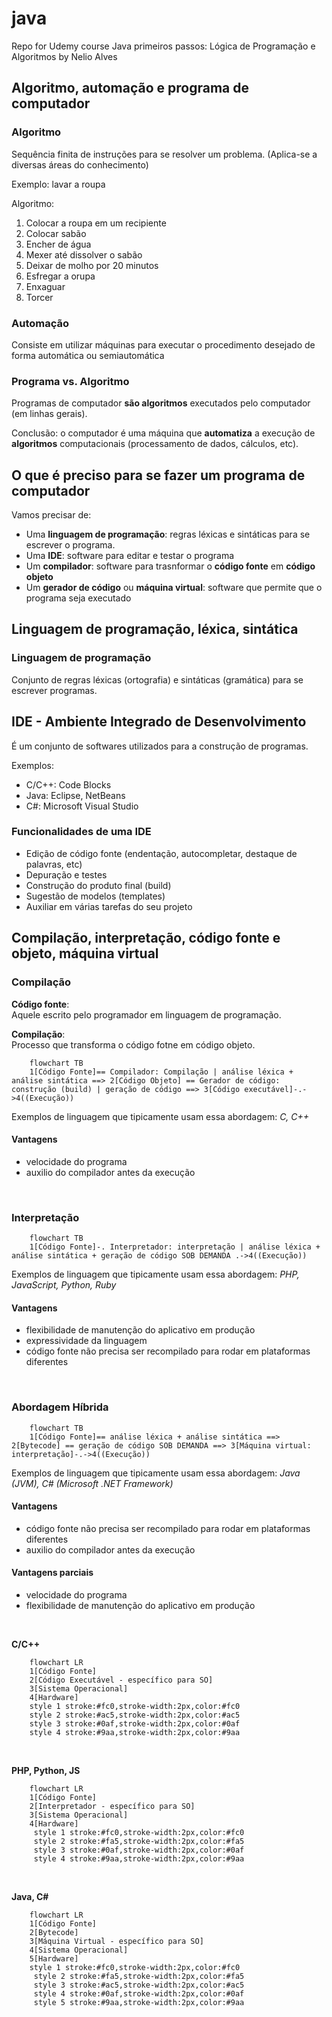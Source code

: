 # java
 Repo for Udemy course Java primeiros passos: Lógica de Programação e Algoritmos by Nelio Alves

 ## Algoritmo, automação e programa de computador

 ### Algoritmo
 Sequência finita de instruções para se resolver um problema. (Aplica-se a diversas áreas do conhecimento)

 Exemplo: lavar a roupa

 Algoritmo:

 1)  Colocar a roupa em um recipiente
 2)  Colocar sabão
 3)  Encher de água
 4)  Mexer até dissolver o sabão
 5)  Deixar de molho por 20 minutos
 6)  Esfregar a orupa
 7)  Enxaguar
 8)  Torcer

 ### Automação
 Consiste em utilizar máquinas para executar o procedimento
 desejado de forma automática ou semiautomática

### Programa vs. Algoritmo

Programas de computador **são algoritmos** executados pelo computador (em linhas gerais).

Conclusão: o computador é uma máquina que **automatiza** a execução de **algoritmos** computacionais (processamento de dados, cálculos, etc).

##  O que é preciso para se fazer um programa de computador

Vamos precisar de:
- Uma **linguagem de programação**: regras léxicas e sintáticas para se escrever o programa.
- Uma **IDE**: software para editar e testar o programa
- Um **compilador**: software para trasnformar o **código fonte** em **código objeto**
- Um **gerador de código** ou **máquina virtual**: software que permite que o programa seja executado

## Linguagem de programação, léxica, sintática

### Linguagem de programação
Conjunto de regras léxicas (ortografia) e sintáticas (gramática) para se escrever programas.

## IDE - Ambiente Integrado de Desenvolvimento
É um conjunto de softwares utilizados para a construção de programas.

Exemplos:
- C/C++: Code Blocks
- Java: Eclipse, NetBeans
- C#: Microsoft Visual Studio

### Funcionalidades de uma IDE
- Edição de código fonte (endentação, autocompletar, destaque de palavras, etc)
- Depuração e testes
- Construção do produto final (build)
- Sugestão de modelos (templates)
- Auxiliar em várias tarefas do seu projeto

## Compilação, interpretação, código fonte e objeto, máquina virtual

### Compilação

**Código fonte**:<br>
Aquele escrito pelo programador em linguagem de programação.

**Compilação**:<br>
Processo que transforma o código fotne em código objeto.

```mermaid
    flowchart TB
    1[Código Fonte]== Compilador: Compilação | análise léxica + análise sintática ==> 2[Código Objeto] == Gerador de código: construção (build) | geração de código ==> 3[Código executável]-.->4((Execução))
```

Exemplos de linguagem que tipicamente usam essa abordagem: *C, C++*

#### Vantagens
- velocidade do programa
- auxilio do compilador antes da execução

<br>

### Interpretação

```mermaid
    flowchart TB
    1[Código Fonte]-. Interpretador: interpretação | análise léxica + análise sintática + geração de código SOB DEMANDA .->4((Execução))
```

Exemplos de linguagem que tipicamente usam essa abordagem: *PHP, JavaScript, Python, Ruby*

#### Vantagens
- flexibilidade de manutenção do aplicativo em produção
- expressividade da linguagem
- código fonte não precisa ser recompilado para rodar em plataformas diferentes

<br>

### Abordagem Híbrida

```mermaid
    flowchart TB
    1[Código Fonte]== análise léxica + análise sintática ==> 2[Bytecode] == geração de código SOB DEMANDA ==> 3[Máquina virtual: interpretação]-.->4((Execução))
```

Exemplos de linguagem que tipicamente usam essa abordagem: *Java (JVM), C# (Microsoft .NET Framework)*

#### Vantagens
- código fonte não precisa ser recompilado para rodar em plataformas diferentes
- auxilio do compilador antes da execução

#### Vantagens parciais
- velocidade do programa
- flexibilidade de manutenção do aplicativo em produção

<br>

**C/C++**
```mermaid
    flowchart LR
    1[Código Fonte]
    2[Código Executável - específico para SO]
    3[Sistema Operacional]
    4[Hardware]
    style 1 stroke:#fc0,stroke-width:2px,color:#fc0 
    style 2 stroke:#ac5,stroke-width:2px,color:#ac5 
    style 3 stroke:#0af,stroke-width:2px,color:#0af
    style 4 stroke:#9aa,stroke-width:2px,color:#9aa
```
<br>

**PHP, Python, JS**
```mermaid
    flowchart LR
    1[Código Fonte]
    2[Interpretador - específico para SO]
    3[Sistema Operacional]
    4[Hardware]
     style 1 stroke:#fc0,stroke-width:2px,color:#fc0 
     style 2 stroke:#fa5,stroke-width:2px,color:#fa5 
     style 3 stroke:#0af,stroke-width:2px,color:#0af
     style 4 stroke:#9aa,stroke-width:2px,color:#9aa
```
<br>

**Java, C#**
```mermaid
    flowchart LR
    1[Código Fonte]
    2[Bytecode]
    3[Máquina Virtual - específico para SO]
    4[Sistema Operacional]
    5[Hardware]
    style 1 stroke:#fc0,stroke-width:2px,color:#fc0 
     style 2 stroke:#fa5,stroke-width:2px,color:#fa5 
     style 3 stroke:#ac5,stroke-width:2px,color:#ac5 
     style 4 stroke:#0af,stroke-width:2px,color:#0af
     style 5 stroke:#9aa,stroke-width:2px,color:#9aa
```
